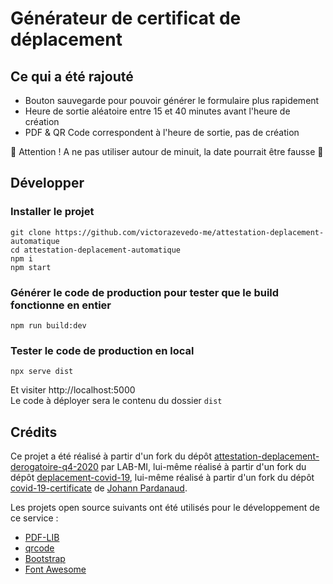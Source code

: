 # Générateur de certificat de déplacement

## Ce qui a été rajouté

- Bouton sauvegarde pour pouvoir générer le formulaire plus rapidement
- Heure de sortie aléatoire entre 15 et 40 minutes avant l'heure de création 
- PDF & QR Code correspondent à l'heure de sortie, pas de création

🤯 Attention ! A ne pas utiliser autour de minuit, la date pourrait être fausse 🤯

## Développer

### Installer le projet

```console
git clone https://github.com/victorazevedo-me/attestation-deplacement-automatique
cd attestation-deplacement-automatique
npm i
npm start
```

### Générer le code de production pour tester que le build fonctionne en entier

```console
npm run build:dev
```

### Tester le code de production en local

```console
npx serve dist
```

Et visiter http://localhost:5000  
Le code à déployer sera le contenu du dossier `dist`

## Crédits

Ce projet a été réalisé à partir d'un fork du dépôt [attestation-deplacement-derogatoire-q4-2020](https://github.com/LAB-MI/attestation-deplacement-derogatoire-q4-2020) par LAB-MI, lui-même réalisé à partir d'un fork du dépôt [deplacement-covid-19](https://github.com/nesk/deplacement-covid-19), lui-même réalisé à partir d'un fork du dépôt [covid-19-certificate](https://github.com/nesk/covid-19-certificate) de [Johann Pardanaud](https://github.com/nesk).

Les projets open source suivants ont été utilisés pour le développement de ce
service :

-   [PDF-LIB](https://pdf-lib.js.org/)
-   [qrcode](https://github.com/soldair/node-qrcode)
-   [Bootstrap](https://getbootstrap.com/)
-   [Font Awesome](https://fontawesome.com/license)

